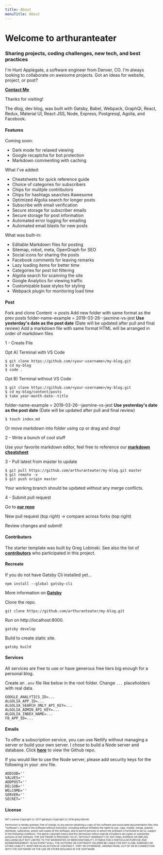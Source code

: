 ```yaml
---
title: About
menuTitle: About
---
```




# Welcome to **arthuranteater**  
### Sharing projects, coding challenges, new tech, and best practices


I'm Hunt Applegate, a software engineer from Denver, CO. I'm always looking to collaborate on awesome projects. Got an ideas for website, project, or post?  

**<a href="https://www.huntcodes.co/" target="_blank">Contact Me</a>**

Thanks for visiting!

The dlog, dev blog, was built with Gatsby, Babel, Webpack, GraphQl, React, Redux, Material UI, React JSS, Node, Express, Postgresql, Agolia, and Facebook.

#### Features

Coming soon:

* Dark mode for relaxed viewing
* Google recaptcha for bot protection
* Markdown commenting with caching

What I've added:

* Cheatsheets for quick reference guide
* Choice of categories for subscribers
* Chips for mulitple contributors
* Chips for hashtags searches #awesome
* Optimized Algolia search for longer posts
* Subscribe with email verification
* Secure storage for subscriber emails
* Secure storage for post information
* Automated error logging for emailing
* Automated email blasts for new posts

What was built-in:

* Editable Markdown files for posting
* Sitemap, robot, meta, OpenGraph for SEO
* Social icons for sharing the posts
* Facebook comments for leaving remarks
* Lazy loading items for better time
* Categories for post list filtering
* Algolia search for scanning the site
* Google Analytics for viewing traffic
* Customizable base styles for styling
* Webpack plugin for monitoring load time

#### Post

Fork and clone
Content -> posts
Add new folder with same format as the prev posts
folder-name-example = 2019-03-26--jasmine-vs-jest
**Use yesterday's date as the post date**
(Date will be updated after pull and final review)
Add a markdown file with same format
HTML will be arranged in order of markdown files

1 - Create File

Opt A) Terminal with VS Code
```
$ git clone https://github.com/<your-username>/my-blog.git
$ cd my-blog
$ code .
```
Opt B) Terminal without VS Code

```
$ git clone https://github.com/<your-username>/my-blog.git
$ cd my-blog/content/posts
$ take year-month-date--title 
```
folder-name-example = 2019-03-26--jasmine-vs-jest
**Use yesterday's date as the post date**
(Date will be updated after pull and final review)
```
$ touch index.md
```
Or move markdown into folder using cp or drag and drop!

2 - Write a bunch of cool stuff

Use your favorite markdown editor, feel free to reference our **<a href="https://arthuranteater.com/cheatsheets/" target="_blank">markdown cheatsheet</a>**

3 - Pull latest from master to update

```
$ git pull https://github.com/arthuranteater/my-blog.git master
$ git remote -v
$ git push origin master
```

Your working branch should be updated without any merge conflicts.

4 - Submit pull request

Go to **<a href="https://github.com/arthuranteater/my-blog.git" target="_blank">our repo</a>**

New pull request (top right) -> compare across forks (top right)

Review changes and submit!

#### Contributors

The starter template was built by Greg Lobinski. See also the list of **<a href="https://github.com/greglobinski/gatsby-starter-personal-blog/graphs/contributors" target="_blank">contributors</a>** who participated in this project.


#### Recreate

If you do not have Gatsby Cli installed yet...

```text
npm install --global gatsby-cli
```

More information on **<a href="https://www.gatsbyjs.org/tutorial/part-one" target="_blank">Gatsby</a>**

Clone the repo.
```text
git clone https://github.com/arthuranteater/my-blog.git
```
Run on http://localhost:8000.
```text
gatsby develop
```
Build to create static site.
```text
gatsby build
```

#### Services

All services are free to use or have generous free tiers big enough for a personal blog.

Create an `.env` file like below in the root folder. Change `...` placeholders with real data.

```text
GOOGLE_ANALYTICS_ID=...
ALGOLIA_APP_ID=...
ALGOLIA_SEARCH_ONLY_API_KEY=...
ALGOLIA_ADMIN_API_KEY=...
ALGOLIA_INDEX_NAME=...
FB_APP_ID=...
```

#### Emails

To offer a subscription service, you can use Netlify without managing a server or build your own server. I chose to build a Node server and database. Click **<a href="https://github.com/arthuranteater/my-blog-server" target="_blank">here</a>** to view the Github repo.

If you would like to use the Node server, please add security keys for the following in your .env file.

```
ADDSUB=''
VALUES=''
ADDPOST=''
DELSUB=''
WELCOME=''
SERVER=''
SECRET=''
```

#### License

<p style="font-size: 8px">MIT License Copyright (c) 2017 gatsbyjs\
Copyright (c) 2018 greg lobinski</p><p style="font-size: 8px">Permission is hereby granted, free of charge, to any person obtaining a copy of this software and associated documentation files (the "Software"), to deal in the Software without restriction, including without limitation the rights to use, copy, modify, merge, publish, distribute, sublicense, and/or sell copies of the Software, and to permit persons to whom the Software is furnished to do so, subject to the following conditions: The above copyright notice and this permission notice shall be included in all copies or substantial portions of the Software. THE SOFTWARE IS PROVIDED "AS IS", WITHOUT WARRANTY OF ANY KIND, EXPRESS OR IMPLIED, INCLUDING BUT NOT LIMITED TO THE WARRANTIES OF MERCHANTABILITY, FITNESS FOR A PARTICULAR PURPOSE AND NONINFRINGEMENT. IN NO EVENT SHALL THE AUTHORS OR COPYRIGHT HOLDERS BE LIABLE FOR ANY CLAIM, DAMAGES OR OTHER LIABILITY, WHETHER IN AN ACTION OF CONTRACT, TORT OR OTHERWISE, ARISING FROM, OUT OF OR IN CONNECTION WITH THE SOFTWARE OR THE USE OR OTHER DEALINGS IN THE SOFTWARE.</p>

